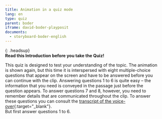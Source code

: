 ```yaml
---
title: Animation in a quiz mode
lang: en
type: quiz
parent: boder
iframe: david-boder-playposit
documents:
  - storyboard-boder-english
---
```


{: .headsup}                            
**Read this Introduction before you take the Quiz!**

This quiz is designed to test your understanding of the topic. The animation is shown again, but this time it is interspersed with eight multiple-choice questions that appear on the screen and have to be answered before you can continue with the clip. Answering questions 1 to 6 is quite easy – the information that you need is conveyed in the passage just before the question appears. To answer questions 7 and 8, however, you need to remember details that are communicated throughout the clip. To answer these questions you can consult the [transcript of the voice-over](/assets/pdf/storyboard-boder-english.pdf){:target="_blank"}.  
But first answer questions 1 to 6.




<!-- more -->
